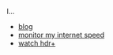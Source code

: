 I...

- [blog](https://ben.com.de/)
- [monitor my internet speed](https://mastodon.social/@12345)
- [watch hdr+](https://github.com/debridmediamanager/debrid-media-manager)
